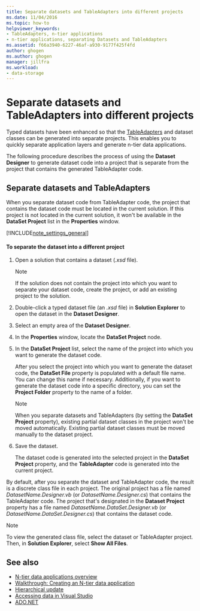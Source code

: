 ```yaml
---
title: Separate datasets and TableAdapters into different projects
ms.date: 11/04/2016
ms.topic: how-to
helpviewer_keywords:
- TableAdapters, n-tier applications
- n-tier applications, separating Datasets and TableAdapters
ms.assetid: f66a3940-6227-46af-a930-9177f425f4fd
author: ghogen
ms.author: ghogen
manager: jillfra
ms.workload:
- data-storage
---
```

# Separate datasets and TableAdapters into different projects
Typed datasets have been enhanced so that the [TableAdapters](create-and-configure-tableadapters.md) and dataset classes can be generated into separate projects. This enables you to quickly separate application layers and generate n-tier data applications.

The following procedure describes the process of using the **Dataset Designer** to generate dataset code into a project that is separate from the project that contains the generated TableAdapter code.

## Separate datasets and TableAdapters
When you separate dataset code from TableAdapter code, the project that contains the dataset code must be located in the current solution. If this project is not located in the current solution, it won't be available in the **DataSet Project** list in the **Properties** window.

[!INCLUDE[note_settings_general](../data-tools/includes/note_settings_general_md.md)]

#### To separate the dataset into a different project

1. Open a solution that contains a dataset (*.xsd* file).

    > [!NOTE]
    > If the solution does not contain the project into which you want to separate your dataset code, create the project, or add an existing project to the solution.

2. Double-click a typed dataset file (an *.xsd* file) in **Solution Explorer** to open the dataset in the **Dataset Designer**.

3. Select an empty area of the **Dataset Designer**.

4. In the **Properties** window, locate the **DataSet Project** node.

5. In the **DataSet Project** list, select the name of the project into which you want to generate the dataset code.

     After you select the project into which you want to generate the dataset code, the **DataSet File** property is populated with a default file name. You can change this name if necessary. Additionally, if you want to generate the dataset code into a specific directory, you can set the **Project Folder** property to the name of a folder.

    > [!NOTE]
    > When you separate datasets and TableAdapters (by setting the **DataSet Project** property), existing partial dataset classes in the project won't be moved automatically. Existing partial dataset classes must be  moved manually to the dataset project.

6. Save the dataset.

     The dataset code is generated into the selected project in the **DataSet Project** property, and the **TableAdapter** code is generated into the current project.

By default, after you separate the dataset and TableAdapter code, the result is a discrete class file in each project. The original project has a file named *DatasetName.Designer.vb* (or *DatasetName.Designer.cs*) that contains the TableAdapter code. The project that's designated in the **Dataset Project** property has a file named *DatasetName.DataSet.Designer.vb* (or *DatasetName.DataSet.Designer.cs*) that contains the dataset code.

> [!NOTE]
> To view the generated class file, select the dataset or TableAdapter project. Then, in **Solution Explorer**, select **Show All Files**.

## See also

- [N-tier data applications overview](../data-tools/n-tier-data-applications-overview.md)
- [Walkthrough: Creating an N-tier data application](../data-tools/walkthrough-creating-an-n-tier-data-application.md)
- [Hierarchical update](../data-tools/hierarchical-update.md)
- [Accessing data in Visual Studio](../data-tools/accessing-data-in-visual-studio.md)
- [ADO.NET](/dotnet/framework/data/adonet/index)
